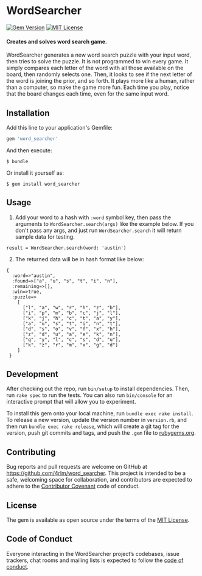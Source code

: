 # WordSearcher

[![Gem Version](https://badge.fury.io/rb/word_searcher.svg)](https://badge.fury.io/rb/word_searcher)
[![MIT License](https://img.shields.io/badge/License-MIT-yellow.svg)](https://opensource.org/licenses/MIT)

#### Creates and solves word search game.
WordSearcher generates a new word search puzzle with your input word, then tries to solve the puzzle.  It is not programmed to win every game.  It simply compares each letter of the word with all those available on the board, then randomly selects one.  Then, it looks to see if the next letter of the word is joining the prior, and so forth.  It plays more like a human, rather than a computer, so make the game more fun.  Each time you play, notice that the board changes each time, even for the same input word.

## Installation

Add this line to your application's Gemfile:

```ruby
gem 'word_searcher'
```

And then execute:

    $ bundle

Or install it yourself as:

    $ gem install word_searcher

## Usage

1) Add your word to a hash with `:word` symbol key, then pass the arguments to `WordSearcher.search(args)` like the example below.  If you don't pass any args, and just run `WordSearcher.search` it will return sample data for testing.

```
result = WordSearcher.search(word: 'austin')
```

2) The returned data will be in hash format like below:

```
{
  :word=>"austin",
  :found=>["a", "u", "s", "t", "i", "n"],
  :remaining=>[],
  :win=>true,
  :puzzle=>
    [
      ["l", "a", "w", "r", "h", "z", "b"],
      ["i", "p", "m", "b", "c", "j", "l"],
      ["k", "j", "h", "c", "t", "a", "y"],
      ["a", "u", "s", "t", "i", "n", "t"],
      ["d", "s", "o", "v", "f", "x", "h"],
      ["z", "d", "u", "a", "e", "k", "n"],
      ["q", "y", "l", "c", "s", "d", "u"],
      ["k", "z", "r", "m", "x", "g", "d"]
    ]
 }
```


## Development

After checking out the repo, run `bin/setup` to install dependencies. Then, run `rake spec` to run the tests. You can also run `bin/console` for an interactive prompt that will allow you to experiment.

To install this gem onto your local machine, run `bundle exec rake install`. To release a new version, update the version number in `version.rb`, and then run `bundle exec rake release`, which will create a git tag for the version, push git commits and tags, and push the `.gem` file to [rubygems.org](https://rubygems.org).

## Contributing

Bug reports and pull requests are welcome on GitHub at https://github.com/4rlm/word_searcher. This project is intended to be a safe, welcoming space for collaboration, and contributors are expected to adhere to the [Contributor Covenant](http://contributor-covenant.org) code of conduct.

## License

The gem is available as open source under the terms of the [MIT License](https://opensource.org/licenses/MIT).

## Code of Conduct

Everyone interacting in the WordSearcher project’s codebases, issue trackers, chat rooms and mailing lists is expected to follow the [code of conduct](https://github.com/4rlm/word_searcher/blob/master/CODE_OF_CONDUCT.md).
